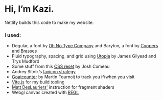 # Hi, I’m Kazi.

Netlify builds this code to make my website.

### I used:

- Degular, a font by [Oh No Type Company](https://ohnotype.co) and Baryton, a font by [Coopers and Brasses](https://www.coppersandbrasses.com)
- Fluid typography, spacing, and grid using [Utopia](https://utopia.fyi) by James Gilyead and Trys Mudford
- Some stuff from this [CSS reset](https://www.joshwcomeau.com/css/custom-css-reset/) by Josh Comeau
- Andrey Sitnik’s [favicon strategy](https://evilmartians.com/chronicles/how-to-favicon-in-2021-six-files-that-fit-most-needs)
- [Goatcounter](https://www.goatcounter.com) by Martin Tournoij to track you if/when you visit
- [Vite.js](https://vitejs.dev) for my build tooling
- [Matt DesLauriers'](https://www.mattdesl.com) instruction for fragment shaders
- Webgl canvas created with [REGL](http://regl.party)
